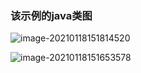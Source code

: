### 该示例的java类图

![image-20210118151814520](https://tva1.sinaimg.cn/large/008eGmZEgy1gmrvg4ficvj310s0og40b.jpg)

![image-20210118151653578](https://tva1.sinaimg.cn/large/008eGmZEgy1gmrvepkwiwj316s0sin0y.jpg)